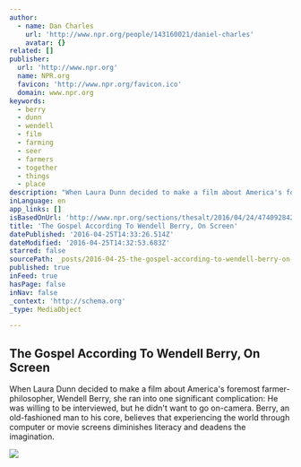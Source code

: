 ```yaml
---
author:
  - name: Dan Charles
    url: 'http://www.npr.org/people/143160021/daniel-charles'
    avatar: {}
related: []
publisher:
  url: 'http://www.npr.org'
  name: NPR.org
  favicon: 'http://www.npr.org/favicon.ico'
  domain: www.npr.org
keywords:
  - berry
  - dunn
  - wendell
  - film
  - farming
  - seer
  - farmers
  - together
  - things
  - place
description: "When Laura Dunn decided to make a film about America's foremost farmer-philosopher, Wendell Berry, she ran into one significant complication: He was willing to be interviewed, but he didn't want to go on-camera. Berry, an old-fashioned man to his core, believes that experiencing the world through computer or movie screens diminishes literacy and deadens the imagination."
inLanguage: en
app_links: []
isBasedOnUrl: 'http://www.npr.org/sections/thesalt/2016/04/24/474092842/the-gospel-according-to-wendell-berry-on-screen'
title: 'The Gospel According To Wendell Berry, On Screen'
datePublished: '2016-04-25T14:33:26.514Z'
dateModified: '2016-04-25T14:32:53.683Z'
starred: false
sourcePath: _posts/2016-04-25-the-gospel-according-to-wendell-berry-on-screen.md
published: true
inFeed: true
hasPage: false
inNav: false
_context: 'http://schema.org'
_type: MediaObject

---
```

<article style=""><h1>The Gospel According To Wendell Berry, On Screen</h1><p>When Laura Dunn decided to make a film about America's foremost farmer-philosopher, Wendell Berry, she ran into one significant complication: He was willing to be interviewed, but he didn't want to go on-camera. Berry, an old-fashioned man to his core, believes that experiencing the world through computer or movie screens diminishes literacy and deadens the imagination.</p><img src="https://media.npr.org/assets/img/2016/04/13/seer-wendellbarnhorses_wide-e5ca049c0de5b4b286e461c0f3541bfb26a34128.jpg?s=1400" /></article>